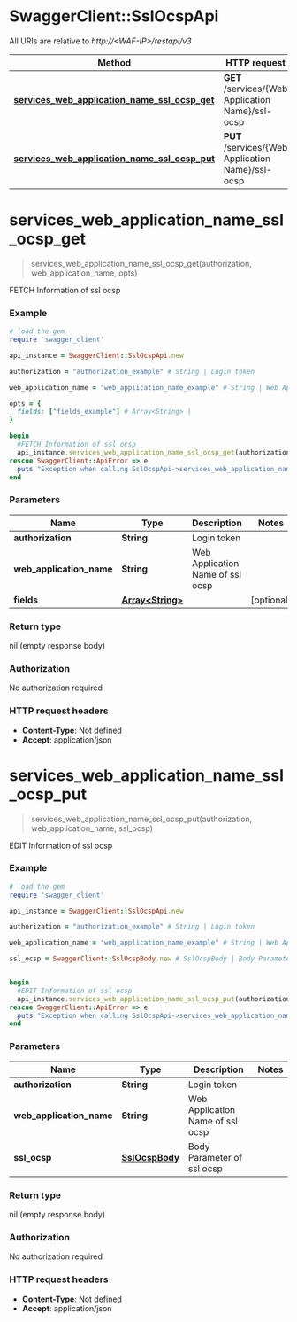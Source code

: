 # SwaggerClient::SslOcspApi

All URIs are relative to *http://&lt;WAF-IP&gt;/restapi/v3*

Method | HTTP request | Description
------------- | ------------- | -------------
[**services_web_application_name_ssl_ocsp_get**](SslOcspApi.md#services_web_application_name_ssl_ocsp_get) | **GET** /services/{Web Application Name}/ssl-ocsp | FETCH Information of ssl ocsp
[**services_web_application_name_ssl_ocsp_put**](SslOcspApi.md#services_web_application_name_ssl_ocsp_put) | **PUT** /services/{Web Application Name}/ssl-ocsp  | EDIT Information of ssl ocsp


# **services_web_application_name_ssl_ocsp_get**
> services_web_application_name_ssl_ocsp_get(authorization, web_application_name, opts)

FETCH Information of ssl ocsp



### Example
```ruby
# load the gem
require 'swagger_client'

api_instance = SwaggerClient::SslOcspApi.new

authorization = "authorization_example" # String | Login token

web_application_name = "web_application_name_example" # String | Web Application Name of ssl ocsp

opts = { 
  fields: ["fields_example"] # Array<String> | 
}

begin
  #FETCH Information of ssl ocsp
  api_instance.services_web_application_name_ssl_ocsp_get(authorization, web_application_name, opts)
rescue SwaggerClient::ApiError => e
  puts "Exception when calling SslOcspApi->services_web_application_name_ssl_ocsp_get: #{e}"
end
```

### Parameters

Name | Type | Description  | Notes
------------- | ------------- | ------------- | -------------
 **authorization** | **String**| Login token | 
 **web_application_name** | **String**| Web Application Name of ssl ocsp | 
 **fields** | [**Array&lt;String&gt;**](String.md)|  | [optional] 

### Return type

nil (empty response body)

### Authorization

No authorization required

### HTTP request headers

 - **Content-Type**: Not defined
 - **Accept**: application/json



# **services_web_application_name_ssl_ocsp_put**
> services_web_application_name_ssl_ocsp_put(authorization, web_application_name, ssl_ocsp)

EDIT Information of ssl ocsp



### Example
```ruby
# load the gem
require 'swagger_client'

api_instance = SwaggerClient::SslOcspApi.new

authorization = "authorization_example" # String | Login token

web_application_name = "web_application_name_example" # String | Web Application Name of ssl ocsp

ssl_ocsp = SwaggerClient::SslOcspBody.new # SslOcspBody | Body Parameter of ssl ocsp


begin
  #EDIT Information of ssl ocsp
  api_instance.services_web_application_name_ssl_ocsp_put(authorization, web_application_name, ssl_ocsp)
rescue SwaggerClient::ApiError => e
  puts "Exception when calling SslOcspApi->services_web_application_name_ssl_ocsp_put: #{e}"
end
```

### Parameters

Name | Type | Description  | Notes
------------- | ------------- | ------------- | -------------
 **authorization** | **String**| Login token | 
 **web_application_name** | **String**| Web Application Name of ssl ocsp | 
 **ssl_ocsp** | [**SslOcspBody**](SslOcspBody.md)| Body Parameter of ssl ocsp | 

### Return type

nil (empty response body)

### Authorization

No authorization required

### HTTP request headers

 - **Content-Type**: Not defined
 - **Accept**: application/json



